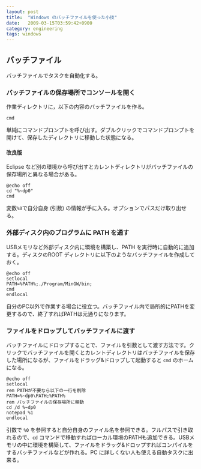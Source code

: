 ```yaml
---
layout: post
title:  "Windows のバッチファイルを使った小技"
date:   2009-03-15T03:59:42+0900
category: engineering
tags: windows
---
```


## バッチファイル

バッチファイルでタスクを自動化する。

### バッチファイルの保存場所でコンソールを開く

作業ディレクトリに，以下の内容のバッチファイルを作る。

```
cmd
```

単純にコマンドプロンプトを呼び出す。ダブルクリックでコマンドプロンプトを開けて、保存したディレクトリに移動した状態になる。

#### 改良版

Eclipse など別の環境から呼び出すとカレントディレクトリがバッチファイルの保存場所と異なる場合がある。

```
@echo off
cd "%~dp0"
cmd
```

変数`%0`で自分自身 (引数) の情報が手に入る。オプションでパスだけ取り出せる。

### 外部ディスク内のプログラムに PATH を通す

USBメモリなど外部ディスク内に環境を構築し、PATH を実行時に自動的に追加する。ディスクのROOT ディレクトリに以下のようなバッチファイルを作成しておく。

```
@echo off
setlocal
PATH=%PATH%;./Program/MinGW/bin;
cmd
endlocal
```

自分のPC以外で作業する場合に役立つ。バッチファイル内で局所的にPATHを変更するので、終了すればPATHは元通りになります。

### ファイルをドロップしてバッチファイルに渡す

バッチファイルにドロップすることで、ファイルを引数として渡す方法です。クリックでバッチファイルを開くとカレントディレクトリはバッチファイルを保存した場所になるが、ファイルをドラッグ&ドロップして起動すると `cmd` のホームになる。

```
@echo off
setlocal
rem PATHが不要なら以下の一行を削除
PATH=%~dp0\PATH;%PATH%
rem バッチファイルの保存場所に移動
cd /d %~dp0
notepad %1
endlocal
```

引数で `%0` を参照すると自分自身のファイル名を参照できる。フルパスで引き取れるので、`cd` コマンドで移動すればローカル環境のPATHも追加できる。USBメモリの中に環境を構築して、ファイルをドラッグ&ドロップすればコンパイルをするバッチファイルなどが作れる。PC に詳しくない人も使える自動タスクに出来る。

